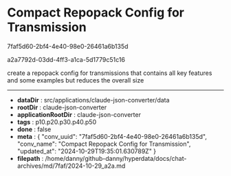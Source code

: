 # Compact Repopack Config for Transmission

7faf5d60-2bf4-4e40-98e0-26461a6b135d

a2a7792d-03dd-4ff3-a1ca-5d1779c51c16

create a repopack config for transmissions that contains all key features and some examples but reduces the overall size

---

* **dataDir** : src/applications/claude-json-converter/data
* **rootDir** : claude-json-converter
* **applicationRootDir** : claude-json-converter
* **tags** : p10.p20.p30.p40.p50
* **done** : false
* **meta** : {
  "conv_uuid": "7faf5d60-2bf4-4e40-98e0-26461a6b135d",
  "conv_name": "Compact Repopack Config for Transmission",
  "updated_at": "2024-10-29T19:35:01.630789Z"
}
* **filepath** : /home/danny/github-danny/hyperdata/docs/chat-archives/md/7faf/2024-10-29_a2a.md